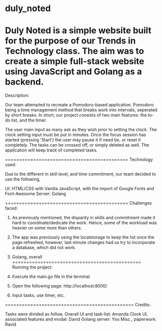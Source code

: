 # duly_noted
 Duly Noted is a simple website built for the purpose of our Trends in Technology class.
 The aim was to create a simple full-stack website using JavaScript and Golang as a backend. 
 ============================================
 Description:
 
 Our team attempted to recreate a Pomodoro-based application. Pomodoro being a time management
 method that breaks work into intervals, seperated by short breaks. In short, our project consists
 of two main features: the to-do list, and the timer.
 
 The user main input as many ask as they wish prior to setting the clock. The clock setting input
 must be put in minutes. Once the focus session has started (pressing 'Start') the user may pause
 it if need be, or reset it completely. The tasks can be crossed off, or simply deleted as well.
 The application will keep track of completed tasks.
 
 
 ============================================
 Technology used:
 
 Due to the different in skill level, and time commitment, our team decided to use the following,
 
 UI: HTML/CSS with Vanilla JavaScript, with the import of Google Fonts and Font-Awesome
 Server: Golang
 
 ============================================
 Challenges faced:
 
 1. As previously mentioned, the disparity in skills and commitment made it hard to coordinate/dedicate the work. Hence, some of the workload was heavier on some more than others.
 2. The app was previously using the localstorage to keep the list once the page refreshed, however, last minute changes had us try to incorporate a database, which did not work.
 3. Golang, overall
==============================================
Running the project:

1. Execute the main.go file in the terminal
2. Open the following page: http://localhost:8000/
3. Input tasks, use timer, etc.

==============================================
Credits:

Tasks were divided as follow,
  Overall UI and task-list: Amanda
  Clock UI, associated features and modal: David
  Golang server: You
  Misc., paperwork: Ravid
 

